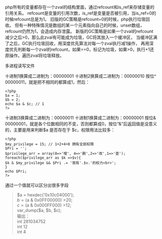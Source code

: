 php所有的变量都存在一个zval的结构里面，通过refcount和is_ref来存储变量的引用关系。
refcount是变量的引用次数，is_ref是变量是否被引用，当is_ref=0的时候refcount总是为1。
旧版的GC策略是refcount=0的时候，php执行垃圾回收。
但有一种特殊情况是数组的某一个元素指向自己的时候，unset数组，refcount仍然为1，会造成内存泄露。
新版的GC策略是如果一个zval的refcount减少之后>0，那么此zval有可能成为垃圾，GC将其放入一个缓冲区，
当缓冲区满了之后，GC执行垃圾回收，用深度优先算法对每一个zval执行减1操作，
再用深度优先判断每一个zval的refcount，如果==0，标记为垃圾，如果>0，执行+1还原操作。遍历zval将垃圾释放。

多进程读写文件
<?php
//写文件
$f = fopen('1.txt', 'a+');
flock($f, LOCK_EX);
fwrite($f, 'hello');
flock($f, LOCK_UN);
fclose($f);

//读文件
$f = fopen('1.txt', 'r+');
flock($f, LOCK_SH);
while(!feof($f)){
	$c.=fread($f, 8192);
}

flock($f, LOCK_UN);
var_dump($c);
fclose($f);


按位与,按位异或,按位取反

**& 按位与，相同的不变，否则都算成0  
| 按位或，  
^ 按位异或，不相同的都算成1**  
PHP按位与或 (^ 、&)运算也是很常用的逻辑判断类型，有许多的PHP新手们或许对此并不太熟悉，今天结合一些代码对PHP与或运算做些介绍，先说明下，在PHP中，按位与主要是对二进制数操作：

    <?php
    $a = 1;
    $b = 2;
    $c = $a^b;
    echo $c // 3
    ?>

十进制1换算成二进制为：00000001
十进制2换算成二进制为：00000010
按位^ 00000011，就是把不相同的都算成1，然后：
    
    <?php
    $a = 1;
    $b = 2;
    echo $a & $c; // 1
    ?>

十进制3换算成二进制为：00000011
十进制1换算成二进制为：00000001
按位& 00000001，就是各个位数相同的不变，否则都算成0，按位“&”后返回值是没意义的，主要是用来判断$a 是否存在于 $c，权限用法比较多：

    <?php
    $my_privilege = 15; // 1+2+4+8 拥有全部权限
    $Pri = '';
    $privilege_arr = array(8=>'增', 4=>'删',2=>'改',1=>'查');
    foreach($privilege_arr as $k =>$v){
    $k & $my_privilege && $Pri .= '我有'.$v.'的权力<br>';
    }
    echo $Pri;
    ?>

通过一个值就可以区分出很多字段  
> $a = hexdec('0x10c04000');  
> $b = ($a & 0x0FF00000) >20;  
> $c = ($a & 0x000FF000) >12;  
> var_dump($a, $b, $c);  
> 输出：  
> int 281034752  
> int 12  
> int 4  
